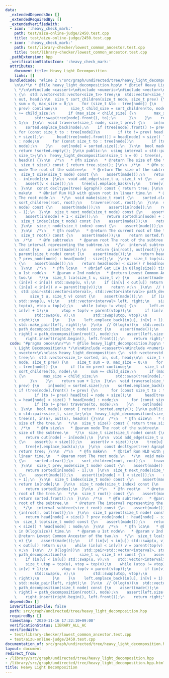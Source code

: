 ```yaml
---
data:
  _extendedDependsOn: []
  _extendedRequiredBy: []
  _extendedVerifiedWith:
  - icon: ':heavy_check_mark:'
    path: test/aizu-online-judge/2450.test.cpp
    title: test/aizu-online-judge/2450.test.cpp
  - icon: ':heavy_check_mark:'
    path: test/library-checker/lowest_common_ancestor.test.cpp
    title: test/library-checker/lowest_common_ancestor.test.cpp
  _pathExtension: hpp
  _verificationStatusIcon: ':heavy_check_mark:'
  attributes:
    document_title: Heavy Light Decomposition
    links: []
  bundledCode: "#line 2 \"src/graph/undirected/tree/heavy_light_decomposition.hpp\"\
    \n\n/*\n * @file heavy_light_decomposition.hpp\n * @brief Heavy Light Decomposition\n\
    \ */\n\n#include <cassert>\n#include <numeric>\n#include <vector>\n\nclass heavy_light_decomposition\
    \ {\n  std::vector<std::vector<size_t>> tree;\n  std::vector<size_t> sorted, in,\
    \ out, head;\n\n  size_t sort_children(size_t node, size_t prev) {\n    size_t\
    \ sum = 0, max_size = 0;\n    for (size_t &to : tree[node]) {\n      if (to ==\
    \ prev) continue;\n      size_t child_size = sort_children(to, node);\n      sum\
    \ += child_size;\n      if (max_size < child_size) {\n        max_size = child_size;\n\
    \        std::swap(tree[node].front(), to);\n      }\n    }\n    return sum +\
    \ 1;\n  }\n\n  void traverse(size_t node, size_t prev) {\n    in[node] = sorted.size();\n\
    \    sorted.emplace_back(node);\n    if (tree[node].front() != prev) {\n     \
    \ for (const size_t to : tree[node])\n        if (to != prev) head[to] = node\
    \ + size();\n      head[tree[node].front()] = head[node] < size() ? head[node]\
    \ : node;\n      for (const size_t to : tree[node])\n        if (to != prev) traverse(to,\
    \ node);\n    }\n    out[node] = sorted.size();\n  }\n\n  bool made() const {\
    \ return !sorted.empty(); }\n\n public:\n  using interval = std::pair<size_t,\
    \ size_t>;\n\n  heavy_light_decomposition(size_t n = 0) : tree(n), in(n), out(n),\
    \ head(n) {}\n\n  /*\n   * @fn size\n   * @return The size of the tree.\n   */\n\
    \  size_t size() const { return tree.size(); }\n\n  /*\n   * @fn size\n   * @param\
    \ node The root of the subtree\n   * @return The size of the subtree.\n   */\n\
    \  size_t size(size_t node) const {\n    assert(made());\n    return out[node]\
    \ - in[node];\n  }\n\n  void add_edge(size_t u, size_t v) {\n    assert(u < size());\n\
    \    assert(v < size());\n    tree[u].emplace_back(v);\n    tree[v].emplace_back(u);\n\
    \  }\n\n  const decltype(tree) &graph() const { return tree; }\n\n  /*\n   * @fn\
    \ make\n   * @brief Run HLD with given root in linear time.\n   * @param root\
    \ The root node.\n   */\n  void make(size_t root) {\n    sorted.clear();\n   \
    \ sort_children(root, root);\n    traverse(root, root);\n  }\n\n  size_t prev_node(size_t\
    \ node) const {\n    assert(made());\n    assert(in[node]);\n    return sorted[in[node]\
    \ - 1];\n  }\n\n  size_t next_node(size_t node) const {\n    assert(made());\n\
    \    assert(in[node] + 1 < size());\n    return sorted[in[node] + 1];\n  }\n\n\
    \  size_t index(size_t node) const {\n    assert(made());\n    return in[node];\n\
    \  }\n\n  size_t node(size_t index) const {\n    assert(made());\n    return sorted[index];\n\
    \  }\n\n  /*\n   * @fn root\n   * @return The current root of the tree.\n   */\n\
    \  size_t root() const {\n    assert(made());\n    return sorted.front();\n  }\n\
    \n  /*\n   * @fn subtree\n   * @param root The root of the subtree.\n   * @return\
    \ The interval representing the subtree.\n   */\n  interval subtree(size_t root)\
    \ const {\n    assert(made());\n    return {in[root], out[root]};\n  }\n\n  size_t\
    \ parent(size_t node) const {\n    assert(made());\n    return head[node] < size()\
    \ ? prev_node(node) : head[node] - size();\n  }\n\n  size_t top(size_t node) const\
    \ {\n    assert(made());\n    return head[node] < size() ? head[node] : node;\n\
    \  }\n\n  /*\n   * @fn lca\n   * @brief Get LCA in O(log(size)) time.\n   * @param\
    \ u 1st node\n   * @param v 2nd node\n   * @return Lowest Common Ancestor of the\
    \ two.\n   */\n  size_t lca(size_t u, size_t v) {\n    assert(made());\n    if\
    \ (in[v] < in[u]) std::swap(u, v);\n    if (in[v] < out[u]) return u;\n    while\
    \ (in[u] < in[v]) v = parent(top(v));\n    return v;\n  }\n\n  // O(log(n))\n\
    \  std::pair<std::vector<interval>, std::vector<interval>> path_decomposition(\n\
    \      size_t u, size_t v) const {\n    assert(made());\n    if (in[v] < in[u])\
    \ std::swap(u, v);\n    std::vector<interval> left, right;\n    size_t utop =\
    \ top(u), vtop = top(v);\n    while (utop != vtop) {\n      left.emplace_back(in[vtop],\
    \ in[v] + 1);\n      vtop = top(v = parent(vtop));\n      if (in[v] < in[u]) {\n\
    \        std::swap(u, v);\n        std::swap(utop, vtop);\n        std::swap(left,\
    \ right);\n      }\n    }\n    left.emplace_back(in[u], in[v] + 1);\n    return\
    \ std::make_pair(left, right);\n  }\n\n  // O(log(n))\n  std::vector<interval>\
    \ path_decomposition(size_t node) const {\n    assert(made());\n    auto [left,\
    \ right] = path_decomposition(root(), node);\n    assert(left.size() == 1);\n\
    \    right.insert(right.begin(), left.front());\n    return right;\n  }\n};\n"
  code: "#pragma once\n\n/*\n * @file heavy_light_decomposition.hpp\n * @brief Heavy\
    \ Light Decomposition\n */\n\n#include <cassert>\n#include <numeric>\n#include\
    \ <vector>\n\nclass heavy_light_decomposition {\n  std::vector<std::vector<size_t>>\
    \ tree;\n  std::vector<size_t> sorted, in, out, head;\n\n  size_t sort_children(size_t\
    \ node, size_t prev) {\n    size_t sum = 0, max_size = 0;\n    for (size_t &to\
    \ : tree[node]) {\n      if (to == prev) continue;\n      size_t child_size =\
    \ sort_children(to, node);\n      sum += child_size;\n      if (max_size < child_size)\
    \ {\n        max_size = child_size;\n        std::swap(tree[node].front(), to);\n\
    \      }\n    }\n    return sum + 1;\n  }\n\n  void traverse(size_t node, size_t\
    \ prev) {\n    in[node] = sorted.size();\n    sorted.emplace_back(node);\n   \
    \ if (tree[node].front() != prev) {\n      for (const size_t to : tree[node])\n\
    \        if (to != prev) head[to] = node + size();\n      head[tree[node].front()]\
    \ = head[node] < size() ? head[node] : node;\n      for (const size_t to : tree[node])\n\
    \        if (to != prev) traverse(to, node);\n    }\n    out[node] = sorted.size();\n\
    \  }\n\n  bool made() const { return !sorted.empty(); }\n\n public:\n  using interval\
    \ = std::pair<size_t, size_t>;\n\n  heavy_light_decomposition(size_t n = 0) :\
    \ tree(n), in(n), out(n), head(n) {}\n\n  /*\n   * @fn size\n   * @return The\
    \ size of the tree.\n   */\n  size_t size() const { return tree.size(); }\n\n\
    \  /*\n   * @fn size\n   * @param node The root of the subtree\n   * @return The\
    \ size of the subtree.\n   */\n  size_t size(size_t node) const {\n    assert(made());\n\
    \    return out[node] - in[node];\n  }\n\n  void add_edge(size_t u, size_t v)\
    \ {\n    assert(u < size());\n    assert(v < size());\n    tree[u].emplace_back(v);\n\
    \    tree[v].emplace_back(u);\n  }\n\n  const decltype(tree) &graph() const {\
    \ return tree; }\n\n  /*\n   * @fn make\n   * @brief Run HLD with given root in\
    \ linear time.\n   * @param root The root node.\n   */\n  void make(size_t root)\
    \ {\n    sorted.clear();\n    sort_children(root, root);\n    traverse(root, root);\n\
    \  }\n\n  size_t prev_node(size_t node) const {\n    assert(made());\n    assert(in[node]);\n\
    \    return sorted[in[node] - 1];\n  }\n\n  size_t next_node(size_t node) const\
    \ {\n    assert(made());\n    assert(in[node] + 1 < size());\n    return sorted[in[node]\
    \ + 1];\n  }\n\n  size_t index(size_t node) const {\n    assert(made());\n   \
    \ return in[node];\n  }\n\n  size_t node(size_t index) const {\n    assert(made());\n\
    \    return sorted[index];\n  }\n\n  /*\n   * @fn root\n   * @return The current\
    \ root of the tree.\n   */\n  size_t root() const {\n    assert(made());\n   \
    \ return sorted.front();\n  }\n\n  /*\n   * @fn subtree\n   * @param root The\
    \ root of the subtree.\n   * @return The interval representing the subtree.\n\
    \   */\n  interval subtree(size_t root) const {\n    assert(made());\n    return\
    \ {in[root], out[root]};\n  }\n\n  size_t parent(size_t node) const {\n    assert(made());\n\
    \    return head[node] < size() ? prev_node(node) : head[node] - size();\n  }\n\
    \n  size_t top(size_t node) const {\n    assert(made());\n    return head[node]\
    \ < size() ? head[node] : node;\n  }\n\n  /*\n   * @fn lca\n   * @brief Get LCA\
    \ in O(log(size)) time.\n   * @param u 1st node\n   * @param v 2nd node\n   *\
    \ @return Lowest Common Ancestor of the two.\n   */\n  size_t lca(size_t u, size_t\
    \ v) {\n    assert(made());\n    if (in[v] < in[u]) std::swap(u, v);\n    if (in[v]\
    \ < out[u]) return u;\n    while (in[u] < in[v]) v = parent(top(v));\n    return\
    \ v;\n  }\n\n  // O(log(n))\n  std::pair<std::vector<interval>, std::vector<interval>>\
    \ path_decomposition(\n      size_t u, size_t v) const {\n    assert(made());\n\
    \    if (in[v] < in[u]) std::swap(u, v);\n    std::vector<interval> left, right;\n\
    \    size_t utop = top(u), vtop = top(v);\n    while (utop != vtop) {\n      left.emplace_back(in[vtop],\
    \ in[v] + 1);\n      vtop = top(v = parent(vtop));\n      if (in[v] < in[u]) {\n\
    \        std::swap(u, v);\n        std::swap(utop, vtop);\n        std::swap(left,\
    \ right);\n      }\n    }\n    left.emplace_back(in[u], in[v] + 1);\n    return\
    \ std::make_pair(left, right);\n  }\n\n  // O(log(n))\n  std::vector<interval>\
    \ path_decomposition(size_t node) const {\n    assert(made());\n    auto [left,\
    \ right] = path_decomposition(root(), node);\n    assert(left.size() == 1);\n\
    \    right.insert(right.begin(), left.front());\n    return right;\n  }\n};\n"
  dependsOn: []
  isVerificationFile: false
  path: src/graph/undirected/tree/heavy_light_decomposition.hpp
  requiredBy: []
  timestamp: '2020-11-16 17:32:10+09:00'
  verificationStatus: LIBRARY_ALL_AC
  verifiedWith:
  - test/library-checker/lowest_common_ancestor.test.cpp
  - test/aizu-online-judge/2450.test.cpp
documentation_of: src/graph/undirected/tree/heavy_light_decomposition.hpp
layout: document
redirect_from:
- /library/src/graph/undirected/tree/heavy_light_decomposition.hpp
- /library/src/graph/undirected/tree/heavy_light_decomposition.hpp.html
title: Heavy Light Decomposition
---
```

